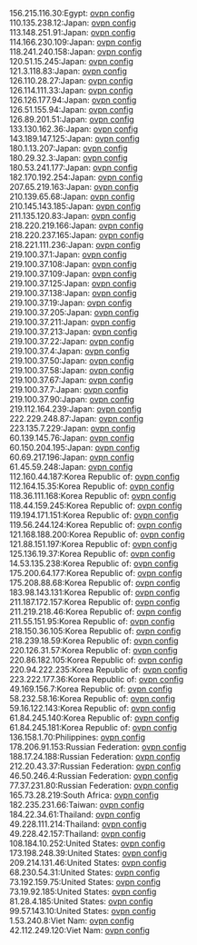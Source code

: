 156.215.116.30:Egypt: [ovpn config](vpn/156_215_116_30.ovpn)  
110.135.238.12:Japan: [ovpn config](vpn/110_135_238_12.ovpn)  
113.148.251.91:Japan: [ovpn config](vpn/113_148_251_91.ovpn)  
114.166.230.109:Japan: [ovpn config](vpn/114_166_230_109.ovpn)  
118.241.240.158:Japan: [ovpn config](vpn/118_241_240_158.ovpn)  
120.51.15.245:Japan: [ovpn config](vpn/120_51_15_245.ovpn)  
121.3.118.83:Japan: [ovpn config](vpn/121_3_118_83.ovpn)  
126.110.28.27:Japan: [ovpn config](vpn/126_110_28_27.ovpn)  
126.114.111.33:Japan: [ovpn config](vpn/126_114_111_33.ovpn)  
126.126.177.94:Japan: [ovpn config](vpn/126_126_177_94.ovpn)  
126.51.155.94:Japan: [ovpn config](vpn/126_51_155_94.ovpn)  
126.89.201.51:Japan: [ovpn config](vpn/126_89_201_51.ovpn)  
133.130.162.36:Japan: [ovpn config](vpn/133_130_162_36.ovpn)  
143.189.147.125:Japan: [ovpn config](vpn/143_189_147_125.ovpn)  
180.1.13.207:Japan: [ovpn config](vpn/180_1_13_207.ovpn)  
180.29.32.3:Japan: [ovpn config](vpn/180_29_32_3.ovpn)  
180.53.241.177:Japan: [ovpn config](vpn/180_53_241_177.ovpn)  
182.170.192.254:Japan: [ovpn config](vpn/182_170_192_254.ovpn)  
207.65.219.163:Japan: [ovpn config](vpn/207_65_219_163.ovpn)  
210.139.65.68:Japan: [ovpn config](vpn/210_139_65_68.ovpn)  
210.145.143.185:Japan: [ovpn config](vpn/210_145_143_185.ovpn)  
211.135.120.83:Japan: [ovpn config](vpn/211_135_120_83.ovpn)  
218.220.219.166:Japan: [ovpn config](vpn/218_220_219_166.ovpn)  
218.220.237.165:Japan: [ovpn config](vpn/218_220_237_165.ovpn)  
218.221.111.236:Japan: [ovpn config](vpn/218_221_111_236.ovpn)  
219.100.37.1:Japan: [ovpn config](vpn/219_100_37_1.ovpn)  
219.100.37.108:Japan: [ovpn config](vpn/219_100_37_108.ovpn)  
219.100.37.109:Japan: [ovpn config](vpn/219_100_37_109.ovpn)  
219.100.37.125:Japan: [ovpn config](vpn/219_100_37_125.ovpn)  
219.100.37.138:Japan: [ovpn config](vpn/219_100_37_138.ovpn)  
219.100.37.19:Japan: [ovpn config](vpn/219_100_37_19.ovpn)  
219.100.37.205:Japan: [ovpn config](vpn/219_100_37_205.ovpn)  
219.100.37.211:Japan: [ovpn config](vpn/219_100_37_211.ovpn)  
219.100.37.213:Japan: [ovpn config](vpn/219_100_37_213.ovpn)  
219.100.37.22:Japan: [ovpn config](vpn/219_100_37_22.ovpn)  
219.100.37.4:Japan: [ovpn config](vpn/219_100_37_4.ovpn)  
219.100.37.50:Japan: [ovpn config](vpn/219_100_37_50.ovpn)  
219.100.37.58:Japan: [ovpn config](vpn/219_100_37_58.ovpn)  
219.100.37.67:Japan: [ovpn config](vpn/219_100_37_67.ovpn)  
219.100.37.7:Japan: [ovpn config](vpn/219_100_37_7.ovpn)  
219.100.37.90:Japan: [ovpn config](vpn/219_100_37_90.ovpn)  
219.112.164.239:Japan: [ovpn config](vpn/219_112_164_239.ovpn)  
222.229.248.87:Japan: [ovpn config](vpn/222_229_248_87.ovpn)  
223.135.7.229:Japan: [ovpn config](vpn/223_135_7_229.ovpn)  
60.139.145.76:Japan: [ovpn config](vpn/60_139_145_76.ovpn)  
60.150.204.195:Japan: [ovpn config](vpn/60_150_204_195.ovpn)  
60.69.217.196:Japan: [ovpn config](vpn/60_69_217_196.ovpn)  
61.45.59.248:Japan: [ovpn config](vpn/61_45_59_248.ovpn)  
112.160.44.187:Korea Republic of: [ovpn config](vpn/112_160_44_187.ovpn)  
112.164.15.35:Korea Republic of: [ovpn config](vpn/112_164_15_35.ovpn)  
118.36.111.168:Korea Republic of: [ovpn config](vpn/118_36_111_168.ovpn)  
118.44.159.245:Korea Republic of: [ovpn config](vpn/118_44_159_245.ovpn)  
119.194.171.151:Korea Republic of: [ovpn config](vpn/119_194_171_151.ovpn)  
119.56.244.124:Korea Republic of: [ovpn config](vpn/119_56_244_124.ovpn)  
121.168.188.200:Korea Republic of: [ovpn config](vpn/121_168_188_200.ovpn)  
121.88.151.197:Korea Republic of: [ovpn config](vpn/121_88_151_197.ovpn)  
125.136.19.37:Korea Republic of: [ovpn config](vpn/125_136_19_37.ovpn)  
14.53.135.238:Korea Republic of: [ovpn config](vpn/14_53_135_238.ovpn)  
175.200.64.177:Korea Republic of: [ovpn config](vpn/175_200_64_177.ovpn)  
175.208.88.68:Korea Republic of: [ovpn config](vpn/175_208_88_68.ovpn)  
183.98.143.131:Korea Republic of: [ovpn config](vpn/183_98_143_131.ovpn)  
211.187.172.157:Korea Republic of: [ovpn config](vpn/211_187_172_157.ovpn)  
211.219.218.46:Korea Republic of: [ovpn config](vpn/211_219_218_46.ovpn)  
211.55.151.95:Korea Republic of: [ovpn config](vpn/211_55_151_95.ovpn)  
218.150.36.105:Korea Republic of: [ovpn config](vpn/218_150_36_105.ovpn)  
218.239.18.59:Korea Republic of: [ovpn config](vpn/218_239_18_59.ovpn)  
220.126.31.57:Korea Republic of: [ovpn config](vpn/220_126_31_57.ovpn)  
220.86.182.105:Korea Republic of: [ovpn config](vpn/220_86_182_105.ovpn)  
220.94.222.235:Korea Republic of: [ovpn config](vpn/220_94_222_235.ovpn)  
223.222.177.36:Korea Republic of: [ovpn config](vpn/223_222_177_36.ovpn)  
49.169.156.7:Korea Republic of: [ovpn config](vpn/49_169_156_7.ovpn)  
58.232.58.16:Korea Republic of: [ovpn config](vpn/58_232_58_16.ovpn)  
59.16.122.143:Korea Republic of: [ovpn config](vpn/59_16_122_143.ovpn)  
61.84.245.140:Korea Republic of: [ovpn config](vpn/61_84_245_140.ovpn)  
61.84.245.181:Korea Republic of: [ovpn config](vpn/61_84_245_181.ovpn)  
136.158.1.70:Philippines: [ovpn config](vpn/136_158_1_70.ovpn)  
178.206.91.153:Russian Federation: [ovpn config](vpn/178_206_91_153.ovpn)  
188.17.24.188:Russian Federation: [ovpn config](vpn/188_17_24_188.ovpn)  
212.20.43.37:Russian Federation: [ovpn config](vpn/212_20_43_37.ovpn)  
46.50.246.4:Russian Federation: [ovpn config](vpn/46_50_246_4.ovpn)  
77.37.231.80:Russian Federation: [ovpn config](vpn/77_37_231_80.ovpn)  
165.73.28.219:South Africa: [ovpn config](vpn/165_73_28_219.ovpn)  
182.235.231.66:Taiwan: [ovpn config](vpn/182_235_231_66.ovpn)  
184.22.34.61:Thailand: [ovpn config](vpn/184_22_34_61.ovpn)  
49.228.111.214:Thailand: [ovpn config](vpn/49_228_111_214.ovpn)  
49.228.42.157:Thailand: [ovpn config](vpn/49_228_42_157.ovpn)  
108.184.10.252:United States: [ovpn config](vpn/108_184_10_252.ovpn)  
173.198.248.39:United States: [ovpn config](vpn/173_198_248_39.ovpn)  
209.214.131.46:United States: [ovpn config](vpn/209_214_131_46.ovpn)  
68.230.54.31:United States: [ovpn config](vpn/68_230_54_31.ovpn)  
73.192.159.75:United States: [ovpn config](vpn/73_192_159_75.ovpn)  
73.19.92.185:United States: [ovpn config](vpn/73_19_92_185.ovpn)  
81.28.4.185:United States: [ovpn config](vpn/81_28_4_185.ovpn)  
99.57.143.10:United States: [ovpn config](vpn/99_57_143_10.ovpn)  
1.53.240.8:Viet Nam: [ovpn config](vpn/1_53_240_8.ovpn)  
42.112.249.120:Viet Nam: [ovpn config](vpn/42_112_249_120.ovpn)  
